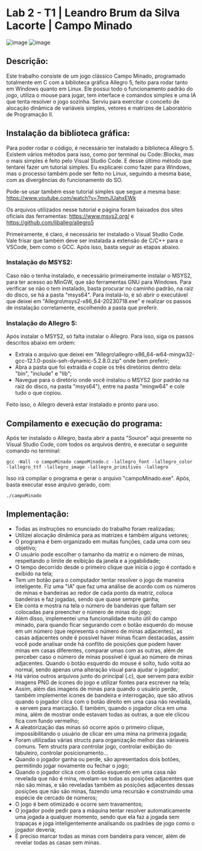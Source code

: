 # Lab 2 - T1 | Leandro Brum da Silva Lacorte | Campo Minado

![image](https://github.com/lblacorte/Lab_2-T1-Campo_Minado/assets/129808495/95368625-7576-4196-b76e-d6845008cafe)
![image](https://github.com/lblacorte/Lab_2-T1-Campo_Minado/assets/129808495/8d3407b4-b41f-4e2d-95d9-54abd3597c82)

## Descrição:
Este trabalho consiste de um jogo clássico Campo Minado, programado totalmente em C com a biblioteca gráfica Allegro 5, feito para rodar tanto em Windows quanto em Linux. Ele possui todo o funcionamento padrão do jogo, utiliza o mouse para jogar, tem interface e comandos simples e uma IA que tenta resolver o jogo sozinha. Serviu para exercitar o conceito de alocação dinâmica de variáveis simples, vetores e matrizes de Laboratório de Programação II.

## Instalação da biblioteca gráfica:
Para poder rodar o código, é necessário ter instalado a biblioteca Allegro 5. Existem vários métodos para isso, como por terminal ou Code::Blocks, mas o mais simples é feito pelo Visual Studio Code. E desse último método que tentarei fazer um tutorial simples. Eu explicarei como fazer para Windows, mas o processo também pode ser feito no Linux, seguindo a mesma base, com as divergências do funcionamento do SO.

Pode-se usar também esse tutorial simples que segue a mesma base: https://www.youtube.com/watch?v=7mmJUahxEWk

Os arquivos utilizados nesse tutorial e página foram baixados dos sites oficiais das ferramentas: https://www.msys2.org/ e https://github.com/liballeg/allegro5

Primeiramente, é claro, é necessário ter instalado o Visual Studio Code. Vale frisar que também deve ser instalada a extensão de C/C++ para o VSCode, bem como o GCC. Após isso, basta seguir as etapas abaixo.

### Instalação do MSYS2:
Caso não o tenha instalado, e necessário primeiramente instalar o MSYS2, para ter acesso ao MinGW, que são ferramentas GNU para Windows. Para verificar se não o tem instalado, basta procurar no caminho padrão, na raiz do disco, se há a pasta "msys64". Para instalá-lo, é só abrir o executável que deixei em "Allegro\msys2-x86_64-20230718.exe" e realizar os passos de instalação corretamente, escolhendo a pasta que preferir.

### Instalação do Allegro 5:
Após instalar o MSYS2, só falta instalar o Allegro. Para isso, siga os passos descritos abaixo em ordem:
  - Extraia o arquivo que deixei em "Allegro\allegro-x86_64-w64-mingw32-gcc-12.1.0-posix-seh-dynamic-5.2.8.0.zip" onde bem preferir;
  - Abra a pasta que foi extraída e copie os três diretórios dentro dela: "bin", "include" e "lib";
  - Navegue para o diretório onde você instalou o MSYS2 (por padrão na raiz do disco, na pasta "msys64"), entre na pasta "mingw64" e cole tudo o que copiou.

Feito isso, o Allegro deverá estar instalado e pronto para uso.

## Compilamento e execução do programa:
Após ter instalado o Allegro, basta abrir a pasta "Source" aqui presente no Visual Studio Code, com todos os arquivos dentro, e executar o seguinte comando no terminal:
```
gcc -Wall -o campoMinado campoMinado.c -lallegro_font -lallegro_color -lallegro_ttf -lallegro_image -lallegro_primitives -lallegro
```
Isso irá compilar o programa e gerar o arquivo "campoMinado.exe".
Após, basta executar esse arquivo gerado, com:
```
./campoMinado
```

## Implementação:
  - Todas as instruções no enunciado do trabalho foram realizadas;
  - Utilizei alocação dinâmica para as matrizes e também alguns vetores;
  - O programa é bem organizado em muitas funções, cada uma com seu objetivo;
  - O usuário pode escolher o tamanho da matriz e o número de minas, respeitando o limite de exibição da janela e a jogabilidade;
  - O tempo decorrido desde o primeiro clique que inicia o jogo é contado e exibido na tela;
  - Tem um botão para o computador tentar resolver o jogo de maneira inteligente. Fiz uma "IA" que faz uma análise de acordo com os números de minas e bandeiras ao redor de cada ponto da matriz, coloca bandeiras e faz jogadas, sendo que quase sempre ganha;
  - Ele conta e mostra na tela o número de bandeiras que faltam ser colocadas para preencher o número de minas do jogo;
  - Além disso, implementei uma funcionalidade muito útil do campo minado, para quando ficar segurando com o botão esquerdo do mouse em um número (que representa o número de minas adjacentes), as casas adjacentes onde é possível haver minas ficam destacadas, assim você pode analisar onde há conflito de posições que podem haver minas em casas diferentes, comparar umas com as outras, além de perceber caso o número de minas possível é igual ao número de minas adjacentes. Quando o botão esquerdo do mouse é solto, tudo volta ao normal, sendo apenas uma alteração visual para ajudar o jogador;
  - Há vários outros arquivos junto do principal (.c), que servem para exibir imagens PNG de ícones do jogo e utilizar fontes para escrever na tela;
  - Assim, além das imagens de minas para quando o usuário perde, também implementei ícones de bandeira e interrogação, que são ativos quando o jogador clica com o botão direito em uma casa não revelada, e servem para marcação. E também, quando o jogador clica em uma mina, além de mostrar onde estavam todas as outras, a que ele clicou fica com fundo vermelho;
  - A aleatorização das minas só ocorre após o primeiro clique, impossibilitando o usuário de clicar em uma mina na primeira jogada;
  - Foram utilizadas várias structs para organização melhor das váriaveis comuns. Tem structs para controlar jogo, controlar exibição do tabuleiro, controlar posicionamento...
  - Quando o jogador ganha ou perde, são apresentados dois botões, permitindo jogar novamente ou fechar o jogo;
  - Quando o jogador clica com o botão esquerdo em uma casa não revelada que não é mina, revelam-se todas as posições adjacentes que não são minas, e são reveladas também as posições adjacentes dessas posições que não são minas, fazendo uma recursão e construindo uma espécie de cercado de números;
  - O jogo é bem otimizado e ocorre sem travamentos;
  - O jogador pode pedir para a máquina tentar resolver automaticamente uma jogada a qualquer momento, sendo que ela faz a jogada sem trapaças e joga inteligentemente analisando os padrões de jogo como o jogador deveria;
  - É preciso marcar todas as minas com bandeira para vencer, além de revelar todas as casas sem minas.
